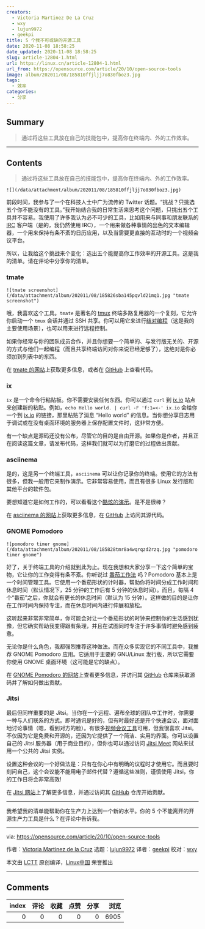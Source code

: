 ```yaml
---
creators:
  - Victoria Martinez De La Cruz
  - wxy
  - lujun9972
  - geekpi
title: 5 个我不可或缺的开源工具
date: 2020-11-08 18:58:25
date_updated: 2020-11-08 18:58:25
slug: article-12804-1.html
url: https://linux.cn/article-12804-1.html
url_from: https://opensource.com/article/20/10/open-source-tools
image: album/202011/08/185810ffjljj7o830fboz3.jpg
tags:
  - 效率
categories:
  - 分享
---
```


## Summary

> 通过将这些工具放在自己的技能包中，提高你在终端内、外的工作效率。

***

<!-- more -->

## Contents

> 
> 通过将这些工具放在自己的技能包中，提高你在终端内、外的工作效率。
> 
> 
> 

`![](/data/attachment/album/202011/08/185810ffjljj7o830fboz3.jpg)`

前段时间，我参与了一个在科技人士中广为流传的 Twitter 话题。“挑战？只挑选五个你不能没有的工具。”我开始结合我的日常生活来思考这个问题，只挑出五个工具并不容易。我使用了许多我认为必不可少的工具，比如用来与同事和朋友联系的 [IRC](https://en.wikipedia.org/wiki/Internet_Relay_Chat) 客户端（是的，我仍然使用 IRC），一个用来做各种事情的出色的文本编辑器，一个用来保持有条不紊的日历应用，以及当需要更直接的互动时的一个视频会议平台。

所以，让我给这个挑战来个变化：选出五个能提高你工作效率的开源工具。这是我的清单。请在评论中分享你的清单。

### tmate

`![tmate screenshot](/data/attachment/album/202011/08/185826sba145pqvld21mq1.jpg "tmate screenshot")`

哦，我喜欢这个工具。`tmate` 是著名的 [tmux](https://opensource.com/article/20/7/tmux-cheat-sheet) 终端多路复用器的一个复刻，它允许你启动一个 `tmux` 会话并通过 SSH 共享。你可以用它来进行[结对编程](https://en.wikipedia.org/wiki/Pair_programming)（这是我的主要使用场景），也可以用来进行远程控制。

如果你经常与你的团队成员合作，并且你想要一个简单的、与发行版无关的、开源的方式与他们一起编程（而且共享终端访问对你来说已经足够了），这绝对是你必须加到列表中的东西。

在 [tmate 的网站](https://tmate.io/)上获取更多信息，或者在 [GitHub](https://github.com/tmate-io/tmate) 上查看代码。

### ix

`ix` 是一个命令行粘贴板。你不需要安装任何东西。你可以通过 `curl` 到 [ix.io](http://ix.io/) 站点来创建新的粘贴。例如，`echo Hello world. | curl -F 'f:1=<-' ix.io` 会给你一个到 [ix.io](http://ix.io) 的链接，那里粘贴了消息 “Hello world” 的信息。当你想分享日志用于调试或在没有桌面环境的服务器上保存配置文件时，这非常方便。

有一个缺点是源码还没有公布，尽管它的目的是自由开源。如果你是作者，并且正在阅读这篇文章，请发布代码，这样我们就可以为打磨它的过程做出贡献。

### asciinema

是的，这是另一个终端工具，`asciinema` 可以让你记录你的终端。使用它的方法有很多，但我一般用它来制作演示。它非常容易使用，而且有很多 Linux 发行版和其他平台的软件包。

要想知道它是如何工作的，可以看看这个[酷炫的演示](https://asciinema.org/a/239367)。是不是很棒？

在 [asciinema 的网站](https://asciinema.org/)上获取更多信息，在 [GitHub](https://github.com/asciinema/asciinema) 上访问其源代码。

### GNOME Pomodoro

`![pomodoro timer gnome](/data/attachment/album/202011/08/185828tmr8a4wqrqzd2rzq.jpg "pomodoro timer gnome")`

好了，关于终端工具的介绍就到此为止。现在我想和大家分享一下这个简单的宝物，它让你的工作变得有条不紊。你听说过 [番茄工作法](https://en.wikipedia.org/wiki/Pomodoro_Technique) 吗？Pomodoro 基本上是一个时间管理工具。它使用一个番茄形状的计时器，帮助你将时间分成工作时间和休息时间（默认情况下，25 分钟的工作后有 5 分钟的休息时间）。而且，每隔 4 个“番茄”之后，你就会有更长的休息时间（默认为 15 分钟）。这样做的目的是让你在工作时间内保持专注，而在休息时间内进行伸展和放松。

这听起来非常非常简单，你可能会对让一个番茄形状的时钟来控制你的生活感到犹豫，但它确实帮助我变得跟有条理，并且在试图同时专注于许多事情时避免感到疲惫。

无论你是什么角色，我都强烈推荐这种做法。而在众多实现它的不同工具中，我推荐 GNOME Pomodoro 应用。它适用于主要的 GNU/Linux 发行版，所以它需要你使用 GNOME 桌面环境（这可能是它的缺点）。

在 [GNOME Pomodoro 的网站](https://gnomepomodoro.org/)上查看更多信息，并访问其 [GitHub](https://github.com/codito/gnome-pomodoro) 仓库来获取源码并了解如何做出贡献。

### Jitsi

最后但同样重要的是 Jitsi。当你在一个远程、遍布全球的团队中工作时，你需要一种与人们联系的方式。即时通讯是好的，但有时最好还是开个快速会议，面对面地讨论事情（嗯，看到对方的脸）。有很多[视频会议工具](https://opensource.com/article/20/5/open-source-video-conferencing)可用，但我很喜欢 Jitsi。不仅因为它是免费和开源的，还因为它提供了一个简洁、实用的界面。你可以设置自己的 Jitsi 服务器（用于商业目的），但你也可以通过访问 [Jitsi Meet](https://meet.jit.si/) 网站来试用一个公共的 Jitsi 实例。

设置这种会议的一个好做法是：只有在你心中有明确的议程时才使用它。而且要时刻问自己，这个会议能不能用电子邮件代替？遵循这些准则，谨慎使用 Jitsi，你的工作日将会非常高效!

在 [Jitsi 网站](https://jitsi.org/)上了解更多信息，并通过访问其 [GitHub](https://github.com/jitsi) 仓库开始贡献。

---

我希望我的清单能帮助你在生产力上达到一个新的水平。你的 5 个不能离开的开源生产力工具是什么？在评论中告诉我。

---

via: <https://opensource.com/article/20/10/open-source-tools>

作者：[Victoria Martinez de la Cruz](https://opensource.com/users/vkmc) 选题：[lujun9972](https://github.com/lujun9972) 译者：[geekpi](https://github.com/geekpi) 校对：[wxy](https://github.com/wxy)

本文由 [LCTT](https://github.com/LCTT/TranslateProject) 原创编译，[Linux中国](https://linux.cn/) 荣誉推出

***

## Comments


|   index |   评论 |   收藏 |   点赞 |   分享 |   浏览 |
|--------:|-------:|-------:|-------:|-------:|-------:|
|       0 |      0 |      0 |      0 |      0 |   6905 |
